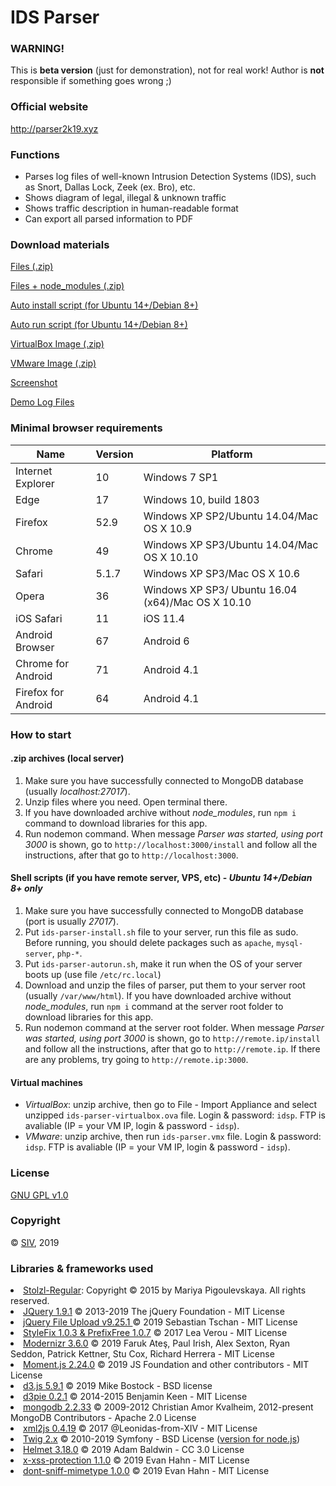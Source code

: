 # IDS Parser

### WARNING!
This is **beta version** (just for demonstration), not for real work! Author is **not** responsible if something goes wrong ;)

### Official website
http://parser2k19.xyz

### Functions
 - Parses log files of well-known Intrusion Detection Systems (IDS), such as Snort, Dallas Lock, Zeek (ex. Bro), etc.
- Shows diagram of legal, illegal & unknown traffic
- Shows traffic description in human-readable format
- Can export all parsed information to PDF

### Download materials

[Files (.zip)](http://parser2k19.xyz/files/ids-parser-beta.zip)

[Files + node_modules (.zip)](http://parser2k19.xyz/files/ids-parser-beta_node.zip)

[Auto install script (for Ubuntu 14+/Debian 8+)](http://parser2k19.xyz/files/ids-parser-install.sh)

[Auto run script (for Ubuntu 14+/Debian 8+)](http://parser2k19.xyz/files/ids-parser-autorun.sh)

[VirtualBox Image (.zip)](http://parser2k19.xyz/files/ids-parser-virtualbox.zip)

[VMware Image (.zip)](http://parser2k19.xyz/files/ids-parser-vmware.zip)
            
[Screenshot](http://parser2k19.xyz/files/scr.png)  

[Demo Log Files](http://parser2k19.xyz/files/demo-logs.zip)

### Minimal browser requirements 

| Name        | Version           | Platform  |
| ------------- |-------------| ---------------|
| Internet Explorer | 10        | Windows 7 SP1 |
| Edge              | 17        | Windows 10, build 1803 |
| Firefox           | 52.9      | Windows XP SP2/Ubuntu 14.04/Mac OS X 10.9 |
| Chrome            | 49        | Windows XP SP3/Ubuntu 14.04/Mac OS X 10.10 |
| Safari            | 5.1.7     | Windows XP SP3/Mac OS X 10.6 |
| Opera             | 36        | Windows XP SP3/ Ubuntu 16.04 (x64)/Mac OS X 10.10 |
| iOS Safari        | 11        | iOS 11.4 |
| Android Browser   | 67        | Android 6 |
| Chrome for Android | 71       | Android 4.1 |
| Firefox for Android | 64      | Android 4.1 |

### How to start
#### .zip archives (local server)
1. Make sure you have successfully connected to MongoDB database (usually *localhost:27017*).
2. Unzip files where you need. Open terminal there.
3. If you have downloaded archive without *node_modules*, run `npm i` command to download libraries for this app.
4. Run nodemon command. When message *Parser was started, using port 3000* is shown, go to `http://localhost:3000/install` and follow all the instructions, after that go to `http://localhost:3000`.

#### Shell scripts (if you have remote server, VPS, etc) - *Ubuntu 14+/Debian 8+ only*
1. Make sure you have successfully connected to MongoDB database (port is usually *27017*).
2. Put `ids-parser-install.sh` file to your server, run this file as sudo. Before running, you should delete packages such as `apache`, `mysql-server`, `php-*`.
3. Put `ids-parser-autorun.sh`, make it run when the OS of your server boots up (use file `/etc/rc.local`)
4. Download and unzip the files of parser, put them to your server root (usually `/var/www/html`). If you have downloaded archive without *node_modules*, run `npm i` command at the server root folder to download libraries for this app.
5. Run nodemon command at the server root folder. When message *Parser was started, using port 3000* is shown, go to `http://remote.ip/install` and follow all the instructions, after that go to `http://remote.ip`. If there are any problems, try going to `http://remote.ip:3000`.

#### Virtual machines
- *VirtualBox*: unzip archive, then go to File - Import Appliance and select unzipped `ids-parser-virtualbox.ova` file. Login & password: `idsp`. FTP is avaliable (IP = your VM IP, login & password - `idsp`).
- *VMware*: unzip archive, then run `ids-parser.vmx` file. Login & password: `idsp`. FTP is avaliable (IP = your VM IP, login & password - `idsp`).

### License
[GNU GPL v1.0](https://www.gnu.org/licenses/old-licenses/gpl-1.0.en.html)

### Copyright
&copy; [SIV](https://www.facebook.com/thesiv95), 2019

### Libraries & frameworks used
<li><a href="https://fonts.adobe.com/fonts/stolzl" target="_blank">Stolzl-Regular</a>: Copyright &copy; 2015 by Mariya Pigoulevskaya. All rights reserved.</li>
            <li><a href="https://code.jquery.com/jquery/" target="_blank">JQuery 1.9.1</a> &copy; 2013-2019 The jQuery Foundation - MIT License</li>
            <li><a href="https://blueimp.github.io/jQuery-File-Upload/" target="_blank">jQuery File Upload v9.25.1 </a> &copy; 2019 Sebastian Tschan - MIT License</li>
            <li><a href="https://leaverou.github.io/prefixfree/" target="_blank">StyleFix 1.0.3 & PrefixFree 1.0.7</a> &copy; 2017 Lea Verou - MIT License</li>
            <li><a href="https://modernizr.com" target="_blank">Modernizr 3.6.0</a> &copy; 2019 Faruk Ateş, Paul Irish, Alex Sexton, Ryan Seddon, Patrick Kettner, Stu Cox, Richard Herrera - MIT License</li>
            <li><a href="https://momentjs.com" target="_blank">Moment.js 2.24.0</a> &copy; 2019 JS Foundation and other contributors - MIT License</li>
            <li><a href="https://d3js.org" target="_blank">d3.js 5.9.1</a> &copy; 2019 Mike Bostock - BSD license</li>
            <li><a href="http://d3pie.org" target="_blank">d3pie 0.2.1</a> &copy; 2014-2015 Benjamin Keen - MIT License</li>
            <li><a href="https://mongodb.github.io/node-mongodb-native/2.2/" target="_blank">mongodb 2.2.33</a> &copy; 2009-2012 Christian Amor Kvalheim, 2012-present MongoDB Contributors - Apache 2.0 License</li>
            <li><a href="https://www.npmjs.com/package/xml2js" target="_blank">xml2js 0.4.19</a> &copy; 2017 @Leonidas-from-XIV - MIT License</li>
            <li><a href="https://twig.symfony.com" target="_blank">Twig 2.x</a> &copy; 2010-2019 Symfony - BSD License (<a href="https://www.npmjs.com/package/twig" target="_blank">version for node.js</a>)</li>
            <li><a href="https://helmetjs.github.io" target="_blank">Helmet 3.18.0</a> &copy; 2019 Adam Baldwin - CC 3.0 License</li>
            <li><a href="https://www.npmjs.com/package/x-xss-protection" target="_blank">x-xss-protection 1.1.0</a> &copy; 2019 Evan Hahn - MIT License</li>
            <li><a href="https://www.npmjs.com/package/dont-sniff-mimetype" target="_blank">dont-sniff-mimetype 1.0.0</a> &copy; 2019 Evan Hahn - MIT License</li>
